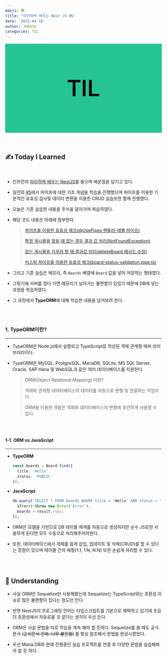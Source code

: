 ```yaml
---
emoji: 📚
title: '따라하며 배우는 Nest JS #6'
date: '2022-04-18'
author: JH8459
categories: TIL
---
```


![github-blog.png](../../assets/common/TIL.jpeg)

<br>

## ✍️ **T**oday **I** **L**earned

<br>

- 인프런의 <a href="https://www.inflearn.com/course/%EB%94%B0%EB%9D%BC%ED%95%98%EB%8A%94-%EB%84%A4%EC%8A%A4%ED%8A%B8-%EC%A0%9C%EC%9D%B4%EC%97%90%EC%8A%A4" target="_blank">따라하며 배우는 NestJS</a>를 들으며 배운점을 남기고 있다.

- 일전의 <a href="https://blog.jh8459.com/2022-04-17-TIL/" target="_blank">#5</a>에서 파이프에 대한 기초 개념을 학습을 진행했으며 파이프를 이용한 기본적인 유효성 검사및 데이터 변환을 이용한 CRUD 실습또한 함께 진행했다.

- 오늘은 기존 실습한 내용을 주석을 달아가며 복습하였다.

- 해당 코드 내용은 아래에 첨부한다.

  > <a href="https://github.com/JH8459/NestJS-BoardApp/blob/3d1602bf88d167e8f5c1cdb5aeb637634a63951b/src/boards/boards.controller.ts" target="_blank">파이프를 이용한 유효성 체크(@UsePipes 핸들러-레벨 파이프)</a>
  >
  > <a href="https://github.com/JH8459/NestJS-BoardApp/blob/cf12fc5823fafa7e7858046e408a2b323642caf4/src/boards/boards.service.ts" target="_blank">특정 게시물을 찾을 때 없는 경우 결과 값 처리(NotFoundException)</a>
  >
  > <a href="https://github.com/JH8459/NestJS-BoardApp/blob/990a5df43720432d8c851ae54bd7d0162c90290d/src/boards/boards.service.ts" target="_blank">없는 게시물을 지우려 할 때 결과값 처리(deleteBoard 메서드 수정)</a>
  >
  > <a href="https://github.com/JH8459/NestJS-BoardApp/blob/f3dce06aff45c5d0503a76144a85c8e7853e00f4/src/boards/pipes/board-status-validation.pipe.ts" target="_blank">커스텀 파이프를 이용한 유효성 체크(board-status-validation.pipe.ts)</a>

- 그리고 기존 실습은 메모리, 즉 `Boards` 배열에 `Board` 값을 넣어 저장하는 형태였다.

- 그렇기에 서버를 껐다 키면 메모리가 날아가는 불편함이 있었기 때문에 DB에 넣는 과정을 학습하였다.

- 그 과정에서 **TypeORM**에 대해 학습한 내용을 남겨보려 한다.

<br>
<br>

### 1. TypeORM이란?

---

- TypeORM은 Node.js에서 실행되고 TypeScript로 작성된 객체 관계형 매퍼 라이브러리이다.

- TypeORM은 MySQL, PostgreSQL, MariaDB, SQLite, MS SQL Server, Oracle, SAP Hana 및 WebSQL과 같은 여러 데이터베이스를 지원한다.

  > ORM(Object Relational Mapping) 이란?
  >
  > 객체와 관계형 데이터베이스의 데이터를 자동으로 변형 및 연결하는 작업이다.
  >
  > ORM을 이용한 개발은 객체와 데이터베이스의 변형에 유연하게 사용할 수 있다.

<br>
<br>

#### 1-1. ORM vs JavaScript

---

- **TypeORM**

  ```typescript
  const boards = Board.find({
  	title: 'Hello'.
  	status: 'PUBLIC'
  });
  ```

- **JavaScript**

  ```javascript
  db.query('SELECT * FROM boards WHERE title = 'Hello' AND status = 'PUBLIC', (err, result) =>
  	if(err) throw new Error('Error');
  	boards = result.rows;
  });
  ```

- ORM은 모델을 기반으로 DB 테이블 체계를 자동으로 생성하지만 순수 JS로만 사용하게 된다면 모두 수동으로 처리해주어야한다.

- 또한, 데이터베이스에서 개체를 쉽게 삽입, 업데이트 및 삭제(CRUD)를 할 수 있다는 장점이 있으며 테이블 간의 매핑(1:1, 1:N, N:N) 또한 손쉽게 처리할 수 있다.

<br>
<br>

## 🤔 Understanding

- 사실 ORM은 Sequelize만 사용해봤는데 Sequelize는 TypeScript와는 호환성 이슈로 많은 불편함이 있다는 정도만 안다.

- 반면 NestJS의 프로그래밍 언어는 타입스크립트를 기본으로 채택하고 있기에 조금더 호환성에서 자유로울 것 같다는 생각이 우선 든다.

- ORM은 사실 문법을 따로 학습을 계속 해야 할 듯하다. Sequelize를 쓸 때도 공식문서 ~~(공식문서 진짜..너무 불친절)~~ 를 항상 참조해서 문법을 완성시켰었다.

- 우선 Maria DB와 현재 진행중인 실습 프로젝트를 연결 후 다양한 문법을 실습해봐야 알 듯 하다.

<br>
<br>

```toc

```

